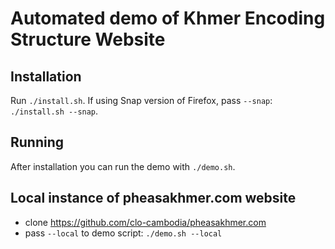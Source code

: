 # Automated demo of Khmer Encoding Structure Website

## Installation

Run `./install.sh`. If using Snap version of Firefox, pass
`--snap`: `./install.sh --snap`.

## Running

After installation you can run the demo with `./demo.sh`.

## Local instance of pheasakhmer.com website

- clone https://github.com/clo-cambodia/pheasakhmer.com
- pass `--local` to demo script: `./demo.sh --local`
